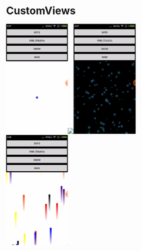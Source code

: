# CustomViews
<img src="https://github.com/kolesovavioletta/CustomViews/blob/master/screen_gif/balls.gif" height="300"/><img src="https://github.com/kolesovavioletta/CustomViews/blob/master/screen_gif/fire.gif" height="300"/><img src="https://github.com/kolesovavioletta/CustomViews/blob/master/screen_gif/snow.gif" height="300" /><img src="https://github.com/kolesovavioletta/CustomViews/blob/master/screen_gif/rain.gif" height="300" />
